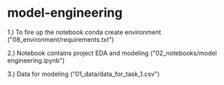 # model-engineering

1.) To fire up the notebook conda create environment ("08_environment/requirements.txt")

2.) Notebook contains project EDA and modeling ("02_notebooks/model engineering.ipynb")

3.) Data for modeling ("01_data/data_for_task_1.csv")
